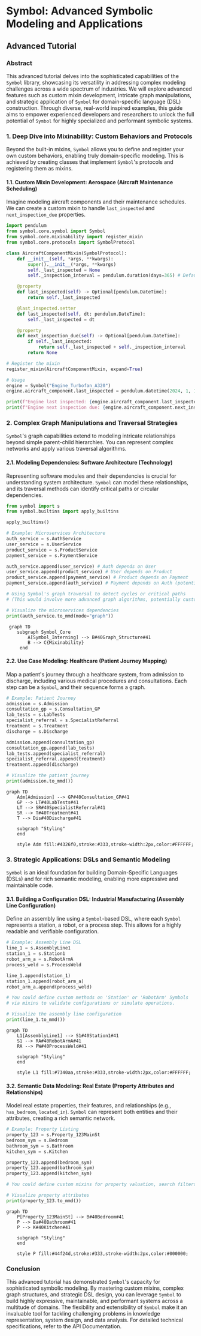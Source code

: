 # Symbol: Advanced Symbolic Modeling and Applications

## Advanced Tutorial

### Abstract

This advanced tutorial delves into the sophisticated capabilities of the `Symbol` library, showcasing its versatility in addressing complex modeling challenges across a wide spectrum of industries. We will explore advanced features such as custom mixin development, intricate graph manipulations, and strategic application of `Symbol` for domain-specific language (DSL) construction. Through diverse, real-world inspired examples, this guide aims to empower experienced developers and researchers to unlock the full potential of `Symbol` for highly specialized and performant symbolic systems.

### 1. Deep Dive into Mixinability: Custom Behaviors and Protocols

Beyond the built-in mixins, `Symbol` allows you to define and register your own custom behaviors, enabling truly domain-specific modeling. This is achieved by creating classes that implement `Symbol`'s protocols and registering them as mixins.

#### 1.1. Custom Mixin Development: Aerospace (Aircraft Maintenance Scheduling)

Imagine modeling aircraft components and their maintenance schedules. We can create a custom mixin to handle `last_inspected` and `next_inspection_due` properties.

```python
import pendulum
from symbol.core.symbol import Symbol
from symbol.core.mixinability import register_mixin
from symbol.core.protocols import SymbolProtocol

class AircraftComponentMixin(SymbolProtocol):
    def __init__(self, *args, **kwargs):
        super().__init__(*args, **kwargs)
        self._last_inspected = None
        self._inspection_interval = pendulum.duration(days=365) # Default 1 year

    @property
    def last_inspected(self) -> Optional[pendulum.DateTime]:
        return self._last_inspected

    @last_inspected.setter
    def last_inspected(self, dt: pendulum.DateTime):
        self._last_inspected = dt

    @property
    def next_inspection_due(self) -> Optional[pendulum.DateTime]:
        if self._last_inspected:
            return self._last_inspected + self._inspection_interval
        return None

# Register the mixin
register_mixin(AircraftComponentMixin, expand=True)

# Usage
engine = Symbol("Engine_Turbofan_A320")
engine.aircraft_component.last_inspected = pendulum.datetime(2024, 1, 15)

print(f"Engine last inspected: {engine.aircraft_component.last_inspected}")
print(f"Engine next inspection due: {engine.aircraft_component.next_inspection_due}")
```
### 2. Complex Graph Manipulations and Traversal Strategies

`Symbol`'s graph capabilities extend to modeling intricate relationships beyond simple parent-child hierarchies. You can represent complex networks and apply various traversal algorithms.

#### 2.1. Modeling Dependencies: Software Architecture (Technology)

Representing software modules and their dependencies is crucial for understanding system architecture. `Symbol` can model these relationships, and its traversal methods can identify critical paths or circular dependencies.

```python
from symbol import s
from symbol.builtins import apply_builtins

apply_builtins()

# Example: Microservices Architecture
auth_service = s.AuthService
user_service = s.UserService
product_service = s.ProductService
payment_service = s.PaymentService

auth_service.append(user_service) # Auth depends on User
user_service.append(product_service) # User depends on Product
product_service.append(payment_service) # Product depends on Payment
payment_service.append(auth_service) # Payment depends on Auth (potential cycle!)

# Using Symbol's graph traversal to detect cycles or critical paths
# (This would involve more advanced graph algorithms, potentially custom mixins)

# Visualize the microservices dependencies
print(auth_service.to_mmd(mode="graph"))
```


```mermaid
 graph TD
    subgraph Symbol_Core
        A[Symbol_Interning] --> B#40Graph_Structure#41
        B --> C{Mixinability}
     end
```

#### 2.2. Use Case Modeling: Healthcare (Patient Journey Mapping)

Map a patient's journey through a healthcare system, from admission to discharge, including various medical procedures and consultations. Each step can be a `Symbol`, and their sequence forms a graph.

```python
# Example: Patient Journey
admission = s.Admission
consultation_gp = s.Consultation_GP
lab_tests = s.LabTests
specialist_referral = s.SpecialistReferral
treatment = s.Treatment
discharge = s.Discharge

admission.append(consultation_gp)
consultation_gp.append(lab_tests)
lab_tests.append(specialist_referral)
specialist_referral.append(treatment)
treatment.append(discharge)

# Visualize the patient journey
print(admission.to_mmd())
```

```mermaid
graph TD
    Adm[Admission] --> GP#40Consultation_GP#41
    GP --> LT#40LabTests#41
    LT --> SR#40SpecialistReferral#41
    SR --> T#40Treatment#41
    T --> Dis#40Discharge#41

    subgraph "Styling"
    end

    style Adm fill:#4326f0,stroke:#333,stroke-width:2px,color:#FFFFFF;
```

### 3. Strategic Applications: DSLs and Semantic Modeling

`Symbol` is an ideal foundation for building Domain-Specific Languages (DSLs) and for rich semantic modeling, enabling more expressive and maintainable code.

#### 3.1. Building a Configuration DSL: Industrial Manufacturing (Assembly Line Configuration)

Define an assembly line using a `Symbol`-based DSL, where each `Symbol` represents a station, a robot, or a process step. This allows for a highly readable and verifiable configuration.

```python
# Example: Assembly Line DSL
line_1 = s.AssemblyLine1
station_1 = s.Station1
robot_arm_a = s.RobotArmA
process_weld = s.ProcessWeld

line_1.append(station_1)
station_1.append(robot_arm_a)
robot_arm_a.append(process_weld)

# You could define custom methods on 'Station' or 'RobotArm' Symbols
# via mixins to validate configurations or simulate operations.

# Visualize the assembly line configuration
print(line_1.to_mmd())
```

```mermaid
graph TD
    L1[AssemblyLine1] --> S1#40Station1#41
    S1 --> RA#40RobotArmA#41
    RA --> PW#40ProcessWeld#41

    subgraph "Styling"
    end

    style L1 fill:#7340aa,stroke:#333,stroke-width:2px,color:#FFFFFF;
```

#### 3.2. Semantic Data Modeling: Real Estate (Property Attributes and Relationships)

Model real estate properties, their features, and relationships (e.g., `has_bedroom`, `located_in`). `Symbol` can represent both entities and their attributes, creating a rich semantic network.

```python
# Example: Property Listing
property_123 = s.Property_123MainSt
bedroom_sym = s.Bedroom
bathroom_sym = s.Bathroom
kitchen_sym = s.Kitchen

property_123.append(bedroom_sym)
property_123.append(bathroom_sym)
property_123.append(kitchen_sym)

# You could define custom mixins for property valuation, search filters, etc.

# Visualize property attributes
print(property_123.to_mmd())
```

```mermaid
graph TD
    P[Property_123MainSt] --> B#40Bedroom#41
    P --> Ba#40Bathroom#41
    P --> K#40Kitchen#41

    subgraph "Styling"
    end

    style P fill:#44f24d,stroke:#333,stroke-width:2px,color:#000000;
```

### Conclusion

This advanced tutorial has demonstrated `Symbol`'s capacity for sophisticated symbolic modeling. By mastering custom mixins, complex graph structures, and strategic DSL design, you can leverage `Symbol` to build highly expressive, maintainable, and performant systems across a multitude of domains. The flexibility and extensibility of `Symbol` make it an invaluable tool for tackling challenging problems in knowledge representation, system design, and data analysis. For detailed technical specifications, refer to the API Documentation.
